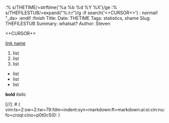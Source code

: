 :% s/THETIME/\=strftime('%a %b %d %Y %X')/ge
:% s/THEFILESTUB/\=expand("%:t:r")/g
:if search('<+CURSOR+>')
:  normal! "_da>
:endif
:finish
Title: 
Date: THETIME
Tags: statistics, shame
Slug: THEFILESTUB
Summary: whatsat?
Author: Steven

<+CURSOR+>

[link name](http://whatever.com/ "title")

1. list
2. list
3. list

* list
* list
* list

**bold**
_italic_


[//]: # ( vim:ts=2:sw=2:tw=79:fdm=indent:syn=markdown:ft=markdown:ai:si:cin:nu:fo=croql:cino=p0t0c5(0:   )
